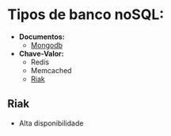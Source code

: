# Tipos de banco noSQL:
+ **Documentos:**
  + [Mongodb](./Mongodb/mongo.md)
+ **Chave-Valor:**
  + Redis
  + Memcached
  + [Riak](#riak)

## Riak
+ Alta disponibilidade